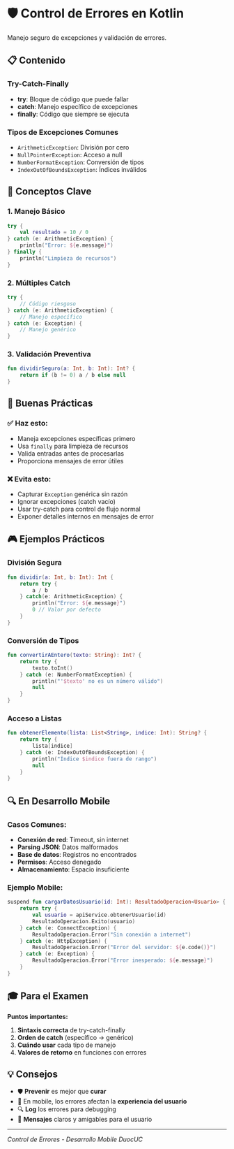 # 🛡️ Control de Errores en Kotlin

Manejo seguro de excepciones y validación de errores.

## 📋 Contenido

### Try-Catch-Finally
- **try**: Bloque de código que puede fallar
- **catch**: Manejo específico de excepciones
- **finally**: Código que siempre se ejecuta

### Tipos de Excepciones Comunes
- `ArithmeticException`: División por cero
- `NullPointerException`: Acceso a null
- `NumberFormatException`: Conversión de tipos
- `IndexOutOfBoundsException`: Índices inválidos

## 🎯 Conceptos Clave

### 1. **Manejo Básico**
```kotlin
try {
    val resultado = 10 / 0
} catch (e: ArithmeticException) {
    println("Error: ${e.message}")
} finally {
    println("Limpieza de recursos")
}
```

### 2. **Múltiples Catch**
```kotlin
try {
    // Código riesgoso
} catch (e: ArithmeticException) {
    // Manejo específico
} catch (e: Exception) {
    // Manejo genérico
}
```

### 3. **Validación Preventiva**
```kotlin
fun dividirSeguro(a: Int, b: Int): Int? {
    return if (b != 0) a / b else null
}
```

## 🚀 Buenas Prácticas

### ✅ **Haz esto:**
- Maneja excepciones específicas primero
- Usa `finally` para limpieza de recursos
- Valida entradas antes de procesarlas
- Proporciona mensajes de error útiles

### ❌ **Evita esto:**
- Capturar `Exception` genérica sin razón
- Ignorar excepciones (catch vacío)
- Usar try-catch para control de flujo normal
- Exponer detalles internos en mensajes de error

## 🎮 Ejemplos Prácticos

### **División Segura**
```kotlin
fun dividir(a: Int, b: Int): Int {
    return try {
        a / b
    } catch(e: ArithmeticException) {
        println("Error: ${e.message}")
        0 // Valor por defecto
    }
}
```

### **Conversión de Tipos**
```kotlin
fun convertirAEntero(texto: String): Int? {
    return try {
        texto.toInt()
    } catch (e: NumberFormatException) {
        println("'$texto' no es un número válido")
        null
    }
}
```

### **Acceso a Listas**
```kotlin
fun obtenerElemento(lista: List<String>, indice: Int): String? {
    return try {
        lista[indice]
    } catch (e: IndexOutOfBoundsException) {
        println("Índice $indice fuera de rango")
        null
    }
}
```

## 🔍 En Desarrollo Mobile

### **Casos Comunes:**
- **Conexión de red**: Timeout, sin internet
- **Parsing JSON**: Datos malformados
- **Base de datos**: Registros no encontrados
- **Permisos**: Acceso denegado
- **Almacenamiento**: Espacio insuficiente

### **Ejemplo Mobile:**
```kotlin
suspend fun cargarDatosUsuario(id: Int): ResultadoOperacion<Usuario> {
    return try {
        val usuario = apiService.obtenerUsuario(id)
        ResultadoOperacion.Exito(usuario)
    } catch (e: ConnectException) {
        ResultadoOperacion.Error("Sin conexión a internet")
    } catch (e: HttpException) {
        ResultadoOperacion.Error("Error del servidor: ${e.code()}")
    } catch (e: Exception) {
        ResultadoOperacion.Error("Error inesperado: ${e.message}")
    }
}
```

## 🎓 Para el Examen

**Puntos importantes:**
1. **Sintaxis correcta** de try-catch-finally
2. **Orden de catch** (específico → genérico)
3. **Cuándo usar** cada tipo de manejo
4. **Valores de retorno** en funciones con errores

## 💡 Consejos

- 🛡️ **Prevenir** es mejor que **curar**
- 📱 En mobile, los errores afectan la **experiencia del usuario**
- 🔍 **Log** los errores para debugging
- 💬 **Mensajes** claros y amigables para el usuario

---
*Control de Errores - Desarrollo Mobile DuocUC*
